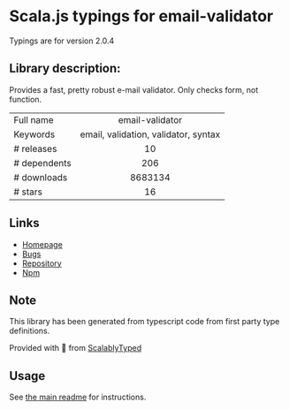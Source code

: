 
# Scala.js typings for email-validator

Typings are for version 2.0.4

## Library description:
Provides a fast, pretty robust e-mail validator. Only checks form, not function.

|                    |                 |
| ------------------ | :-------------: |
| Full name          | email-validator |
| Keywords           | email, validation, validator, syntax |
| # releases         | 10 |
| # dependents       | 206 |
| # downloads        | 8683134 |
| # stars            | 16 |

## Links
- [Homepage](http://github.com/manishsaraan/email-validator)
- [Bugs](https://github.com/manishsaraan/email-validator/issues)
- [Repository](https://github.com/manishsaraan/email-validator)
- [Npm](https://www.npmjs.com/package/email-validator)
    


## Note
This library has been generated from typescript code from first party type definitions.

Provided with :purple_heart: from [ScalablyTyped](https://github.com/oyvindberg/ScalablyTyped)

## Usage
See [the main readme](../../readme.md) for instructions.


